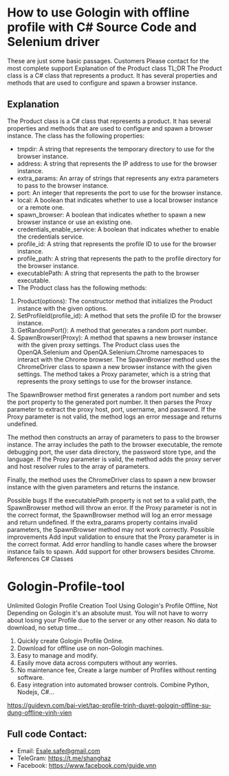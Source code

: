 
# How to use Gologin with offline profile with C# Source Code and Selenium driver
These are just some basic passages.
Customers Please contact for the most complete support
Explanation of the Product class
TL;DR
The Product class is a C# class that represents a product. It has several properties and methods that are used to configure and spawn a browser instance.

## Explanation
The Product class is a C# class that represents a product. It has several properties and methods that are used to configure and spawn a browser instance. The class has the following properties:

- tmpdir: A string that represents the temporary directory to use for the browser instance.
- address: A string that represents the IP address to use for the browser instance.
- extra_params: An array of strings that represents any extra parameters to pass to the browser instance.
- port: An integer that represents the port to use for the browser instance.
- local: A boolean that indicates whether to use a local browser instance or a remote one.
- spawn_browser: A boolean that indicates whether to spawn a new browser instance or use an existing one.
- credentials_enable_service: A boolean that indicates whether to enable the credentials service.
- profile_id: A string that represents the profile ID to use for the browser instance.
- profile_path: A string that represents the path to the profile directory for the browser instance.
- executablePath: A string that represents the path to the browser executable.
- The Product class has the following methods:

1. Product(options): The constructor method that initializes the Product instance with the given options.
2. SetProfileId(profile_id): A method that sets the profile ID for the browser instance.
3. GetRandomPort(): A method that generates a random port number.
4. SpawnBrowser(Proxy): A method that spawns a new browser instance with the given proxy settings.
The Product class uses the OpenQA.Selenium and OpenQA.Selenium.Chrome namespaces to interact with the Chrome browser. The SpawnBrowser method uses the ChromeDriver class to spawn a new browser instance with the given settings. The method takes a Proxy parameter, which is a string that represents the proxy settings to use for the browser instance.

The SpawnBrowser method first generates a random port number and sets the port property to the generated port number. It then parses the Proxy parameter to extract the proxy host, port, username, and password. If the Proxy parameter is not valid, the method logs an error message and returns undefined.

The method then constructs an array of parameters to pass to the browser instance. The array includes the path to the browser executable, the remote debugging port, the user data directory, the password store type, and the language. If the Proxy parameter is valid, the method adds the proxy server and host resolver rules to the array of parameters.

Finally, the method uses the ChromeDriver class to spawn a new browser instance with the given parameters and returns the instance.

Possible bugs
If the executablePath property is not set to a valid path, the SpawnBrowser method will throw an error.
If the Proxy parameter is not in the correct format, the SpawnBrowser method will log an error message and return undefined.
If the extra_params property contains invalid parameters, the SpawnBrowser method may not work correctly.
Possible improvements
Add input validation to ensure that the Proxy parameter is in the correct format.
Add error handling to handle cases where the browser instance fails to spawn.
Add support for other browsers besides Chrome.
References
C# Classes

# Gologin-Profile-tool

Unlimited Gologin Profile Creation Tool
Using Gologin's Profile Offline, Not Depending on Gologin it's an absolute must. You will not have to worry about losing your Profile due to the server or any other reason. No data to download, no setup time...

1. Quickly create Gologin Profile Online.
2. Download for offline use on non-Gologin machines.
3. Easy to manage and modify.
4. Easily move data across computers without any worries.
5. No maintenance fee, Create a large number of Profiles without renting software.
6. Easy integration into automated browser controls. Combine Python, Nodejs, C#...

https://guidevn.com/bai-viet/tao-profile-trinh-duyet-gologin-offline-su-dung-offline-vinh-vien

## Full code Contact:
- Email: Esale.safe@gmail.com
- TeleGram: https://t.me/shanghaz
- Facebook: https://www.facebook.com/guide.vnn
